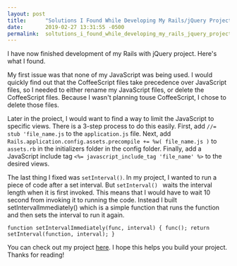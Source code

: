 ```yaml
---
layout: post
title:      "Solutions I Found While Developing My Rails/jQuery Project"
date:       2019-02-27 13:31:55 -0500
permalink:  soltutions_i_found_while_developing_my_rails_jquery_project
---
```



I have now finished development of my Rails with jQuery project. Here's what I found.

My first issue was that none of my JavaScript was being used. I would quickly find out that the CoffeeScript files take precedence over JavaScript files, so I needed to either rename my JavaScript files, or delete the CoffeeScript files. Because I wasn't planning touse CoffeeScript, I chose to delete those files.

Later in the proiect, I would want to find a way to limit the JavaScript to specific views. There is a 3-step process to do this easily. First, add `//= stub 'file_name.js` to the `application.js` file. Next, add `Rails.application.config.assets.precompile += %w( file_name.js )` to `assets.rb` in the initializers folder in the config folder. Finally, add a JavaScript include tag `<%= javascript_include_tag 'file_name' %>` to the desired views.

The last thing I fixed was `setInterval()`. In my project, I wanted to run a piece of code after a set interval. But `setInterval() ` waits the interval length when it is first invoked. This means that I would have to wait 10 second from invoking it to running the code. Instead I built setIntervalImmediately() which is a simple function that runs the function and then sets the interval to run it again.

`function setIntervalImmediately(func, interval) {
  func();
  return setInterval(function, interval);
}`

You can check out my project [here](https://github.com/E-Shiels/appointments). I hope this helps you build your project. Thanks for reading!
